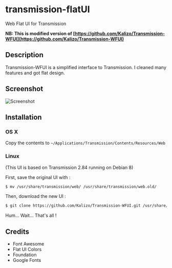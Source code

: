 # transmission-flatUI

Web Flat UI for Transmission

**NB: This is modified version of [https://github.com/Kalizo/Transmission-WFUI](https://github.com/Kalizo/Transmission-WFUI)**

## Description

Transmission-WFUI is a simplified interface to Transmission. I cleaned many features and got flat design.

## Screenshot

![Screenshot](/preview.jpg)

## Installation

### OS X

Copy the contents to `~/Applications/Transmission/Contents/Resources/Web`

### Linux

(This UI is based on Transmission 2.84 running on Debian 8)

First, save the original UI with :

```sh
$ mv /usr/share/transmission/web/ /usr/share/transmission/web.old/
```

Then, download the new UI :

```sh
$ git clone https://github.com/Kalizo/Transmission-WFUI.git /usr/share/transmission/web/
```

Hum... Wait... That's all !


## Credits

* Font Awesome
* Flat UI Colors
* Foundation
* Google Fonts
